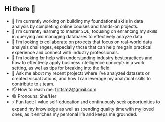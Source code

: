 ## Hi there 👋

- 🔭 I’m currently working on building my foundational skills in data analysis by completing online courses and hands-on projects.
- 🌱 I’m currently learning to master SQL, focusing on enhancing my skills in querying and managing databases to effectively analyze data.
- 👯 I’m looking to collaborate on projects that focus on real-world data analysis challenges, especially those that can help me gain practical experience and connect with industry professionals.
- 🤔 I’m looking for help with understanding industry best practices and how to effectively apply business intelligence concepts in a work setting, as well as tips for breaking into the field
- 💬 Ask me about my recent projects where I’ve analyzed datasets or created visualizations, and how I can leverage my analytical skills to contribute to a team.
- 📫 How to reach me: frittsa12@gmail.com
- 😄 Pronouns: She/Her
- ⚡ Fun fact: I value self-education and continuously seek opportunities to expand my knowledge as well as spending quality time with my loved ones, as it enriches my personal life and keeps me grounded.
  
